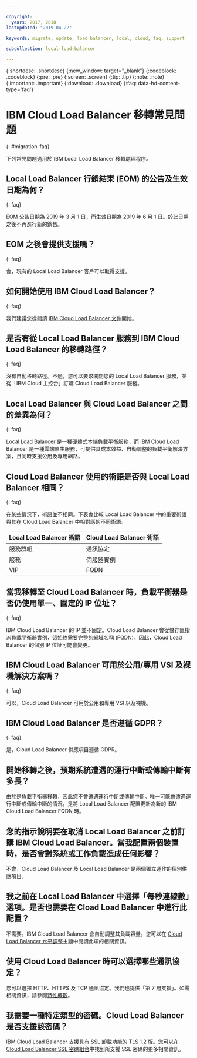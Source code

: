 ```yaml
---

copyright:
  years: 2017, 2018
lastupdated: "2019-04-22"

keywords: migrate, update, load balancer, local, cloud, faq, support

subcollection: local-load-balancer

---
```


{:shortdesc: .shortdesc}
{:new_window: target="_blank"}
{:codeblock: .codeblock}
{:pre: .pre}
{:screen: .screen}
{:tip: .tip}
{:note: .note}
{:important: .important}
{:download: .download}
{:faq: data-hd-content-type='faq'}

# IBM Cloud Load Balancer 移轉常見問題
{: #migration-faq}

下列常見問題適用於 IBM Local Load Balancer 移轉處理程序。

## Local Load Balancer 行銷結束 (EOM) 的公告及生效日期為何？
{: faq}

EOM 公告日期為 2019 年 3 月 1 日，而生效日期為 2019 年 6 月 1 日。於此日期之後不再進行新的銷售。

## EOM 之後會提供支援嗎？
{: faq}

會，現有的 Local Load Balancer 客戶可以取得支援。

## 如何開始使用 IBM Cloud Load Balancer？
{: faq}

我們建議您從閱讀 [IBM Cloud Load Balancer 文件](/docs/infrastructure/loadbalancer-service?topic=loadbalancer-service-getting-started)開始。

## 是否有從 Local Load Balancer 服務到 IBM Cloud Load Balancer 的移轉路徑？
{: faq}

沒有自動移轉路徑。不過，您可以要求關閉您的 Local Load Balancer 服務，並從「IBM Cloud 主控台」訂購 Cloud Load Balancer 服務。

## Local Load Balancer 與 Cloud Load Balancer 之間的差異為何？
{: faq}

Local Load Balancer 是一種硬體式本端負載平衡服務，而 IBM Cloud Load Balancer 是一種雲端原生服務，可提供具成本效益、自動調整的負載平衡解決方案，且同時支援公用及專用網路。

## Cloud Load Balancer 使用的術語是否與 Local Load Balancer 相同？
{: faq}

在某些情況下，術語並不相同。下表會比較 Local Load Balancer 中的重要術語與其在 Cloud Load Balancer 中相對應的不同術語。

| Local Load Balancer 術語 | Cloud Load Balancer 術語 |
| ------------- | ------------- |
| 服務群組 | 通訊協定 |
| 服務 | 伺服器實例 |
| VIP | FQDN |

## 當我移轉至 Cloud Load Balancer 時，負載平衡器是否仍使用單一、固定的 IP 位址？
{: faq}

IBM Cloud Load Balancer 的 IP 並不固定。Cloud Load Balancer 會從儲存區指派負載平衡器實例，這始終需要完整的網域名稱 (FQDN)。因此，Cloud Load Balancer 的個別 IP 位址可能會變更。

## IBM Cloud Load Balancer 可用於公用/專用 VSI 及裸機解決方案嗎？
{: faq}

可以，Cloud Load Balancer 可用於公用和專用 VSI 以及裸機。

## IBM Cloud Load Balancer 是否遵循 GDPR？
{: faq}

是，Cloud Load Balancer 供應項目遵循 GDPR。

## 開始移轉之後，預期系統遭遇的運行中斷或傳輸中斷有多長？

由於是負載平衡器移轉，因此您不會遭遇運行中斷或傳輸中斷。唯一可能會遭遇運行中斷或傳輸中斷的情況，是將 Local Load Balancer 配置更新為新的 IBM Cloud Load Balancer FQDN 時。

## 您的指示說明要在取消 Local Load Balancer 之前訂購 IBM Cloud Load Balancer。當我配置兩個裝置時，是否會對系統或工作負載造成任何影響？

不會，Cloud Load Balancer 及 Local Load Balancer 是兩個獨立運作的個別供應項目。

## 我之前在 Local Load Balancer 中選擇「每秒連線數」選項。是否也需要在 Cload Load Balancer 中進行此配置？

不需要。IBM Cloud Load Balancer 會自動調整其負載容量。您可以在 [Cloud Load Balancer 水平調整](/docs/infrastructure/loadbalancer-service?topic=loadbalancer-service-performing-ibm-cloud-load-balancer-basics#horizontal-scaling)主題中閱讀此項的相關資訊。

## 使用 Cloud Load Balancer 時可以選擇哪些通訊協定？

您可以選擇 HTTP、HTTPS 及 TCP 通訊協定。我們也提供「第 7 層支援」。如需相關資訊，請參閱[特性概觀](/docs/infrastructure/loadbalancer-service?topic=loadbalancer-service-about-ibm-cloud-load-balancer#overview-of-features)。

## 我需要一種特定類型的密碼。Cloud Load Balancer 是否支援該密碼？

IBM Cloud Load Balancer 支援具有 SSL 卸載功能的 TLS 1.2 版。您可以在 [Cloud Load Balancer SSL 密碼組合](/docs/infrastructure/loadbalancer-service?topic=loadbalancer-service-ssl-offload-with-ibm-cloud-load-balancer#ssl-cipher-suites)中找到所支援 SSL 密碼的更多相關資訊。
